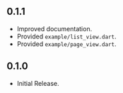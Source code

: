 ## 0.1.1

* Improved documentation.
* Provided `example/list_view.dart`.
* Provided `example/page_view.dart`.

## 0.1.0

* Initial Release.
